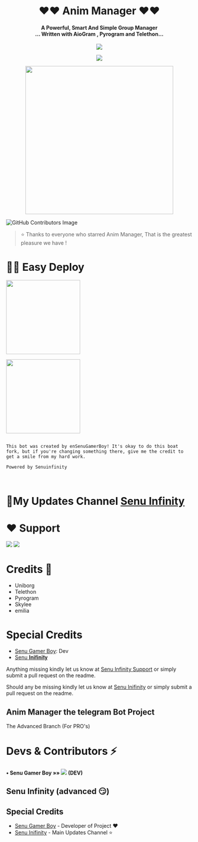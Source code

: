 <h1 align="center"><b> ❤️❤️  Anim Manager  ❤️❤️</b></h1>

<h4 align="center">A Powerful, Smart And Simple Group Manager <br> ... Written with AioGram , Pyrogram and Telethon...</h4>
<p align='center'>
  <a href="https://www.python.org/" alt="made-with-python"> <img src="https://img.shields.io/badge/Made%20with-Python-1f425f.svg?style=flat-square&logo=python&color=blue" /> </a>
<p align="center">
  <a href="https://github.com/SenuGamerBoy/graphs/commit-activity" alt="Maintenance"> <img src="https://img.shields.io/badge/Maintained%3F-yes-green.svg?style=flat-square" /> </a>
</p>

<p align="center"><a href="https://t.me/senuinfinity"><img src="https://telegra.ph/file/4e625c821b19d9fc6bdb9.png" width="400"></a></p>
<p align="center">
  
![GitHub Contributors Image](https://contrib.rocks/image?repo=SenuGamerBoy/Anim_Manager_Old)
> ⭐️ Thanks to everyone who starred Anim Manager, That is the greatest pleasure we have !

# 🏃‍♂️ Easy Deploy 
<p><a href="https://github.com/SenuGamerBoy/Anim_Manager_Old/blob/Anim_Manager/Tutorial/Tutorial_For_Develop_Heroku.md"> <img src="https://img.shields.io/badge/Deploy%20To%20Heroku-blueviolet?style=for-the-badge&logo=heroku" width="200""/></a></p> 

<p><a href="https://github.com/SenuGamerBoy/Anim_Manager_Old/blob/Anim_Manager/Tutorial/Tutorial_For_Develop_Heroku.md"> <img src="https://img.shields.io/badge/deploy%20To%20VPS-%F0%9F%92%A1-yellowgreen-blueviolet?style=for-the-badge&logo=heroku" width="200""/></a></p> 

```

This bot was created by enSenuGamerBoy! It's okay to do this boat fork, but if you're changing something there, give me the credit to get a smile from my hard work.

Powered by Senuinfinity



```

# 🔮My Updates Channel [Senu Infinity](https://t.me/senuinfinity)

# ❤️ Support
<a href="https://t.me/senuinfinitygroup"><img src="https://img.shields.io/badge/Join-Telegram%20Channel-red.svg?logo=Telegram"></a>
<a href="https://t.me/senuinfinity"><img src="https://img.shields.io/badge/Join-Telegram%20Group-blue.svg?logo=telegram"></a>

# Credits 💖

 - Uniborg
 - Telethon
 - Pyrogram
 - Skylee
 - emilia

# Special Credits

- [Senu Gamer Boy](https://github.com/SenuGamerBoy): Dev
- [Senu 𝐈𝐧𝐢𝐟𝐢𝐧𝐢𝐭𝐲](https://t.me/senuinfinity)

Anything missing kindly let us know at [Senu Infinity Support](https://t.me/senuinfinitygroup) or simply submit a pull request on the readme.

Should any be missing kindly let us know at [Senu In͏i͏f͏i͏n͏i͏t͏y͏](https://t.me/senuinfinity) or simply submit a pull request on the readme.

## Anim Manager the telegram Bot Project
The Advanced Branch (For PRO's)

# Devs & Contributors ⚡

#### • Senu Gamer Boy    »»  <a href="https://github.com/SenuGamerBoy" alt="SenuGamerBoy"> <img src="https://img.shields.io/badge/SenuGamerboy-107D8D?logo=github" /></a> (DEV) 

## Senu Infinity (advanced 😏)

## Special Credits
- [Senu Gamer Boy](https://github.com/SenuGamerBoy) - Developer of Project ❤️ 
- [Senu In͏i͏f͏i͏n͏i͏t͏y͏](https://t.me/senuinfinity) - Main Updates Channel ⭐️

